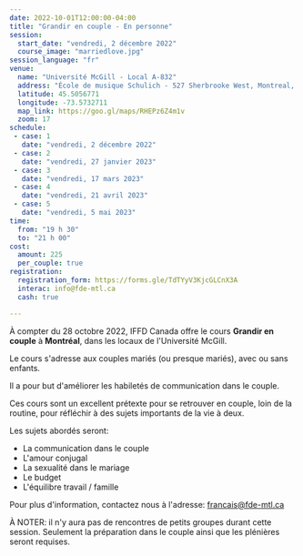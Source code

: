 ```yaml
---
date: 2022-10-01T12:00:00-04:00
title: "Grandir en couple - En personne"
session:
  start_date: "vendredi, 2 décembre 2022"
  course_image: "marriedlove.jpg"
session_language: "fr"
venue:
  name: "Université McGill - Local A-832"
  address: "École de musique Schulich - 527 Sherbrooke West, Montreal, Quebec, H3A 1E3"
  latitude: 45.5056771
  longitude: -73.5732711
  map_link: https://goo.gl/maps/RHEPz6Z4m1v
  zoom: 17
schedule:
 - case: 1
   date: "vendredi, 2 décembre 2022"
 - case: 2
   date: "vendredi, 27 janvier 2023"
 - case: 3
   date: "vendredi, 17 mars 2023"
 - case: 4
   date: "vendredi, 21 avril 2023"
 - case: 5
   date: "vendredi, 5 mai 2023"
time:
  from: "19 h 30"
  to: "21 h 00"
cost:
  amount: 225
  per_couple: true
registration:
  registration_form: https://forms.gle/TdTYyV3KjcGLCnX3A
  interac: info@fde-mtl.ca
  cash: true

---
```


À compter du 28 octobre 2022, IFFD Canada offre le cours **Grandir en
couple** à **Montréal**, dans les locaux de l'Université McGill.

Le cours s'adresse aux couples mariés (ou presque mariés), avec ou sans enfants.

Il a pour but d'améliorer les habiletés de communication dans le couple.

Ces cours sont un excellent prétexte pour se retrouver en couple, loin de la routine, pour réfléchir à des sujets importants de la vie à deux.

Les sujets abordés seront:

* La communication dans le couple
* L'amour conjugal
* La sexualité dans le mariage
* Le budget
* L'équilibre travail / famille

Pour plus d'information, contactez nous à l'adresse: <a href="mailto:francais@fde-mtl.ca">francais@fde-mtl.ca</a>

À NOTER: il n'y aura pas de rencontres de petits groupes durant cette session. Seulement la préparation dans le couple ainsi que les plénières seront requises.
